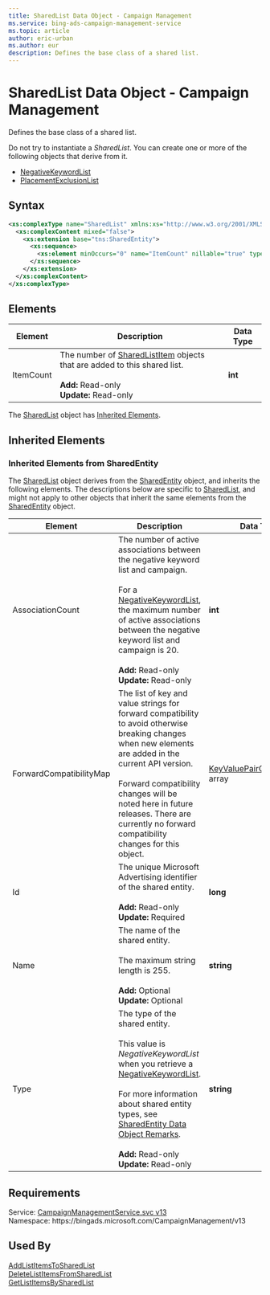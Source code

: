 ```yaml
---
title: SharedList Data Object - Campaign Management
ms.service: bing-ads-campaign-management-service
ms.topic: article
author: eric-urban
ms.author: eur
description: Defines the base class of a shared list.
---
```

# SharedList Data Object - Campaign Management
Defines the base class of a shared list.

Do not try to instantiate a *SharedList*. You can create one or more of the following objects that derive from it.
- [NegativeKeywordList](negativekeywordlist.md)  
- [PlacementExclusionList](placementexclusionlist.md)  

## Syntax
```xml
<xs:complexType name="SharedList" xmlns:xs="http://www.w3.org/2001/XMLSchema">
  <xs:complexContent mixed="false">
    <xs:extension base="tns:SharedEntity">
      <xs:sequence>
        <xs:element minOccurs="0" name="ItemCount" nillable="true" type="xs:int" />
      </xs:sequence>
    </xs:extension>
  </xs:complexContent>
</xs:complexType>
```

## <a name="elements"></a>Elements

|Element|Description|Data Type|
|-----------|---------------|-------------|
|<a name="itemcount"></a>ItemCount|The number of [SharedListItem](sharedlistitem.md) objects that are added to this shared list.<br/><br/>**Add:** Read-only<br/>**Update:** Read-only|**int**|

The [SharedList](sharedlist.md) object has [Inherited Elements](#inheritedelements).

## <a name="inheritedelements"></a>Inherited Elements

### <a name="inheritedelementssharedentity"></a>Inherited Elements from SharedEntity
The [SharedList](sharedlist.md) object derives from the [SharedEntity](sharedentity.md) object, and inherits the following elements. The descriptions below are specific to [SharedList](sharedlist.md), and might not apply to other objects that inherit the same elements from the [SharedEntity](sharedentity.md) object.  

|Element|Description|Data Type|
|-----------|---------------|-------------|
|<a name="associationcount"></a>AssociationCount|The number of active associations between the negative keyword list and campaign.<br/><br/>For a [NegativeKeywordList](negativekeywordlist.md), the maximum number of active associations between the negative keyword list and campaign is 20.<br/><br/>**Add:** Read-only<br/>**Update:** Read-only|**int**|
|<a name="forwardcompatibilitymap"></a>ForwardCompatibilityMap|The list of key and value strings for forward compatibility to avoid otherwise breaking changes when new elements are added in the current API version.<br/><br/>Forward compatibility changes will be noted here in future releases. There are currently no forward compatibility changes for this object.|[KeyValuePairOfstringstring](keyvaluepairofstringstring.md) array|
|<a name="id"></a>Id|The unique Microsoft Advertising identifier of the shared entity.<br/><br/>**Add:** Read-only<br/>**Update:** Required|**long**|
|<a name="name"></a>Name|The name of the shared entity.<br/><br/>The maximum string length is 255.<br/><br/>**Add:** Optional<br/>**Update:** Optional|**string**|
|<a name="type"></a>Type|The type of the shared entity.<br/><br/>This value is *NegativeKeywordList* when you retrieve a [NegativeKeywordList](negativekeywordlist.md).<br/><br/>For more information about shared entity types, see [SharedEntity Data Object Remarks](sharedentity.md#remarks).<br/><br/>**Add:** Read-only<br/>**Update:** Read-only|**string**|

## Requirements
Service: [CampaignManagementService.svc v13](https://campaign.api.bingads.microsoft.com/Api/Advertiser/CampaignManagement/v13/CampaignManagementService.svc)  
Namespace: https\://bingads.microsoft.com/CampaignManagement/v13  

## Used By
[AddListItemsToSharedList](addlistitemstosharedlist.md)  
[DeleteListItemsFromSharedList](deletelistitemsfromsharedlist.md)  
[GetListItemsBySharedList](getlistitemsbysharedlist.md)  
